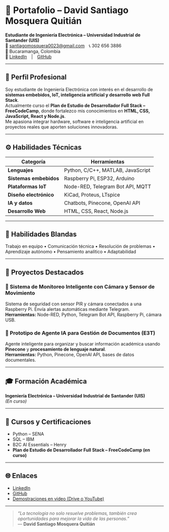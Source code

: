 # 💼 Portafolio – David Santiago Mosquera Quitián  

**Estudiante de Ingeniería Electrónica – Universidad Industrial de Santander (UIS)**  
📧 santiagomosquera0023@gmail.com 📞 302 656 3886  
📍 Bucaramanga, Colombia  
🔗 [LinkedIn](https://linkedin.com/in/usuario) | [GitHub](https://github.com/usuario)  

---

## 👤 Perfil Profesional  
Soy estudiante de Ingeniería Electrónica con interés en el desarrollo de **sistemas embebidos, IoT, inteligencia artificial y desarrollo web Full Stack**.  
Actualmente curso el **Plan de Estudio de Desarrollador Full Stack – FreeCodeCamp**, donde fortalezco mis conocimientos en **HTML, CSS, JavaScript, React y Node.js**.  
Me apasiona integrar hardware, software e inteligencia artificial en proyectos reales que aporten soluciones innovadoras.

---

## ⚙️ Habilidades Técnicas  

| Categoría | Herramientas |
|------------|---------------|
| **Lenguajes** | Python, C/C++, MATLAB, JavaScript |
| **Sistemas embebidos** | Raspberry Pi, ESP32, Arduino |
| **Plataformas IoT** | Node-RED, Telegram Bot API, MQTT |
| **Diseño electrónico** | KiCad, Proteus, LTspice |
| **IA y datos** | Chatbots, Pinecone, OpenAI API |
| **Desarrollo Web** | HTML, CSS, React, Node.js |

---

## 🧠 Habilidades Blandas  
Trabajo en equipo • Comunicación técnica • Resolución de problemas • Aprendizaje autónomo • Pensamiento analítico • Adaptabilidad  

---

## 🚀 Proyectos Destacados  

### 📡 Sistema de Monitoreo Inteligente con Cámara y Sensor de Movimiento  
Sistema de seguridad con sensor PIR y cámara conectados a una Raspberry Pi. Envía alertas automáticas mediante Telegram.  
**Herramientas:** Node-RED, Python, Telegram Bot API, Raspberry Pi, cámara USB.  

### 🤖 Prototipo de Agente IA para Gestión de Documentos (E3T)  
Agente inteligente para organizar y buscar información académica usando **Pinecone** y **procesamiento de lenguaje natural**.  
**Herramientas:** Python, Pinecone, OpenAI API, bases de datos documentales.  

---

## 🎓 Formación Académica  
**Ingeniería Electrónica – Universidad Industrial de Santander (UIS)**  
_(En curso)_  

---

## 🧩 Cursos y Certificaciones  
- Python – SENA  
- SQL – IBM  
- B2C AI Essentials – Henry  
- **Plan de Estudio de Desarrollador Full Stack – FreeCodeCamp (en curso)**  

---

## 🌐 Enlaces  
- [LinkedIn](https://linkedin.com/in/usuario)  
- [GitHub](https://github.com/usuario)  
- [Demostraciones en video (Drive o YouTube)](https://drive.google.com/)  

---

> _“La tecnología no solo resuelve problemas, también crea oportunidades para mejorar la vida de las personas.”_  
> — **David Santiago Mosquera Quitián**
